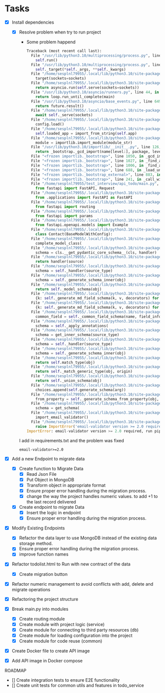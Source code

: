 # Tasks

- [x]  Install dependencies
    - [x]  Resolve problem when try to run project
        - Some problem happend
            
            ```python
            Traceback (most recent call last):
              File "/usr/lib/python3.10/multiprocessing/process.py", line 314, in _bootstrap
                self.run()
              File "/usr/lib/python3.10/multiprocessing/process.py", line 108, in run
                self._target(*self._args, **self._kwargs)
              File "/home/sesplnl79955/.local/lib/python3.10/site-packages/uvicorn/_subprocess.py", line 80, in subprocess_started
                target(sockets=sockets)
              File "/home/sesplnl79955/.local/lib/python3.10/site-packages/uvicorn/server.py", line 65, in run
                return asyncio.run(self.serve(sockets=sockets))
              File "/usr/lib/python3.10/asyncio/runners.py", line 44, in run
                return loop.run_until_complete(main)
              File "/usr/lib/python3.10/asyncio/base_events.py", line 649, in run_until_complete
                return future.result()
              File "/home/sesplnl79955/.local/lib/python3.10/site-packages/uvicorn/server.py", line 69, in serve
                await self._serve(sockets)
              File "/home/sesplnl79955/.local/lib/python3.10/site-packages/uvicorn/server.py", line 76, in _serve
                config.load()
              File "/home/sesplnl79955/.local/lib/python3.10/site-packages/uvicorn/config.py", line 434, in load
                self.loaded_app = import_from_string(self.app)
              File "/home/sesplnl79955/.local/lib/python3.10/site-packages/uvicorn/importer.py", line 19, in import_from_string
                module = importlib.import_module(module_str)
              File "/usr/lib/python3.10/importlib/__init__.py", line 126, in import_module
                return _bootstrap._gcd_import(name[level:], package, level)
              File "<frozen importlib._bootstrap>", line 1050, in _gcd_import
              File "<frozen importlib._bootstrap>", line 1027, in _find_and_load
              File "<frozen importlib._bootstrap>", line 1006, in _find_and_load_unlocked
              File "<frozen importlib._bootstrap>", line 688, in _load_unlocked
              File "<frozen importlib._bootstrap_external>", line 883, in exec_module
              File "<frozen importlib._bootstrap>", line 241, in _call_with_frames_removed
              File "/home/sesplnl79955/test_interview/api_todo/main.py", line 1, in <module>
                from fastapi import FastAPI, Request
              File "/home/sesplnl79955/.local/lib/python3.10/site-packages/fastapi/__init__.py", line 7, in <module>
                from .applications import FastAPI as FastAPI
              File "/home/sesplnl79955/.local/lib/python3.10/site-packages/fastapi/applications.py", line 16, in <module>
                from fastapi import routing
              File "/home/sesplnl79955/.local/lib/python3.10/site-packages/fastapi/routing.py", line 22, in <module>
                from fastapi import params
              File "/home/sesplnl79955/.local/lib/python3.10/site-packages/fastapi/params.py", line 5, in <module>
                from fastapi.openapi.models import Example
              File "/home/sesplnl79955/.local/lib/python3.10/site-packages/fastapi/openapi/models.py", line 68, in <module>
                class Contact(BaseModelWithConfig):
              File "/home/sesplnl79955/.local/lib/python3.10/site-packages/pydantic/_internal/_model_construction.py", line 205, in __new__
                complete_model_class(
              File "/home/sesplnl79955/.local/lib/python3.10/site-packages/pydantic/_internal/_model_construction.py", line 534, in complete_model_class
                schema = cls.__get_pydantic_core_schema__(cls, handler)
              File "/home/sesplnl79955/.local/lib/python3.10/site-packages/pydantic/main.py", line 643, in __get_pydantic_core_schema__
                return handler(source)
              File "/home/sesplnl79955/.local/lib/python3.10/site-packages/pydantic/_internal/_schema_generation_shared.py", line 83, in __call__
                schema = self._handler(source_type)
              File "/home/sesplnl79955/.local/lib/python3.10/site-packages/pydantic/_internal/_generate_schema.py", line 512, in generate_schema
                schema = self._generate_schema_inner(obj)
              File "/home/sesplnl79955/.local/lib/python3.10/site-packages/pydantic/_internal/_generate_schema.py", line 784, in _generate_schema_inner
                return self._model_schema(obj)
              File "/home/sesplnl79955/.local/lib/python3.10/site-packages/pydantic/_internal/_generate_schema.py", line 591, in _model_schema
                {k: self._generate_md_field_schema(k, v, decorators) for k, v in fields.items()},
              File "/home/sesplnl79955/.local/lib/python3.10/site-packages/pydantic/_internal/_generate_schema.py", line 591, in <dictcomp>
                {k: self._generate_md_field_schema(k, v, decorators) for k, v in fields.items()},
              File "/home/sesplnl79955/.local/lib/python3.10/site-packages/pydantic/_internal/_generate_schema.py", line 947, in _generate_md_field_schema
                common_field = self._common_field_schema(name, field_info, decorators)
              File "/home/sesplnl79955/.local/lib/python3.10/site-packages/pydantic/_internal/_generate_schema.py", line 1134, in _common_field_schema
                schema = self._apply_annotations(
              File "/home/sesplnl79955/.local/lib/python3.10/site-packages/pydantic/_internal/_generate_schema.py", line 1890, in _apply_annotations
                schema = get_inner_schema(source_type)
              File "/home/sesplnl79955/.local/lib/python3.10/site-packages/pydantic/_internal/_schema_generation_shared.py", line 83, in __call__
                schema = self._handler(source_type)
              File "/home/sesplnl79955/.local/lib/python3.10/site-packages/pydantic/_internal/_generate_schema.py", line 1871, in inner_handler
                schema = self._generate_schema_inner(obj)
              File "/home/sesplnl79955/.local/lib/python3.10/site-packages/pydantic/_internal/_generate_schema.py", line 789, in _generate_schema_inner
                return self.match_type(obj)
              File "/home/sesplnl79955/.local/lib/python3.10/site-packages/pydantic/_internal/_generate_schema.py", line 871, in match_type
                return self._match_generic_type(obj, origin)
              File "/home/sesplnl79955/.local/lib/python3.10/site-packages/pydantic/_internal/_generate_schema.py", line 895, in _match_generic_type
                return self._union_schema(obj)
              File "/home/sesplnl79955/.local/lib/python3.10/site-packages/pydantic/_internal/_generate_schema.py", line 1207, in _union_schema
                choices.append(self.generate_schema(arg))
              File "/home/sesplnl79955/.local/lib/python3.10/site-packages/pydantic/_internal/_generate_schema.py", line 507, in generate_schema
                from_property = self._generate_schema_from_property(obj, obj)
              File "/home/sesplnl79955/.local/lib/python3.10/site-packages/pydantic/_internal/_generate_schema.py", line 679, in _generate_schema_from_property
                schema = get_schema(
              File "/home/sesplnl79955/.local/lib/python3.10/site-packages/pydantic/networks.py", line 444, in __get_pydantic_core_schema__
                import_email_validator()
              File "/home/sesplnl79955/.local/lib/python3.10/site-packages/pydantic/networks.py", line 408, in import_email_validator
                raise ImportError('email-validator version >= 2.0 required, run pip install -U email-validator')
            ImportError: email-validator version >= 2.0 required, run pip install -U email-validator
            ```
            
        
        I add in requirements.txt and the problem was fixed
        
        ```
        email-validator>=2.0
        ```
        
- [x]  Add a new Endpoint to migrate data
    - [x]  Create function to Migrate Data
        - [x]  Read Json File
        - [x]  Put Object in MongoDB
        - [x]  Transform object in appropriate format
        - [x]  Ensure proper error handling during the migration process.
        - [x]  change the way the project handles numeric values. to add +1 to the last record delivered
    - [x]  Create endpoint to migrate Data
        - [x]  Insert the logic in endpoint
        - [x]  Ensure proper error handling during the migration process.
- [x]  Modify Existing Endpoints
    - [x]  Refactor the data layer to use MongoDB instead of the existing data storage method.
    - [x]  Ensure proper error handling during the migration process.
    - [x]  improve function names
- [x]  Refactor todolist.html to Run with new contract of the data
    - [x]  Create migration button
- [x]  Refactor numeric management to avoid conflicts with add, delete and migrate operations
- [x]  Refactoring the project structure
  - [x] Break main.py into modules
    - [x] Create routing module
    - [x] Create  module with project logic (service)
    - [x] Create  module for connecting to third party resources (db)
    - [x] Create  module for loading configuration into the project
    - [x] Create module for code reuse (common)
- [x]  Create Docker file to create API image
- [x]  Add API image in Docker compose


ROADMAP
- [] Create integration tests to ensure E2E functionality
- [] Create unit tests for common utils and features in todo_service